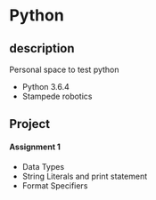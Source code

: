 # Python
## description
Personal space to test python
- Python 3.6.4
- Stampede robotics

## Project
#### Assignment 1
- Data Types
- String Literals and print statement
- Format Specifiers
